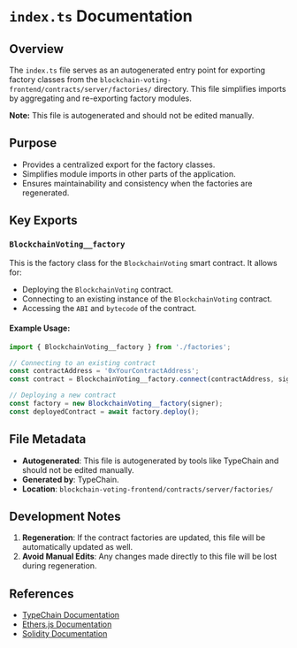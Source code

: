 
# `index.ts` Documentation

## Overview

The `index.ts` file serves as an autogenerated entry point for exporting factory classes from the `blockchain-voting-frontend/contracts/server/factories/` directory. This file simplifies imports by aggregating and re-exporting factory modules. 

**Note:** This file is autogenerated and should not be edited manually.

## Purpose

- Provides a centralized export for the factory classes.
- Simplifies module imports in other parts of the application.
- Ensures maintainability and consistency when the factories are regenerated.

## Key Exports

### `BlockchainVoting__factory`
This is the factory class for the `BlockchainVoting` smart contract. It allows for:
- Deploying the `BlockchainVoting` contract.
- Connecting to an existing instance of the `BlockchainVoting` contract.
- Accessing the `ABI` and `bytecode` of the contract.

#### Example Usage:

```typescript
import { BlockchainVoting__factory } from './factories';

// Connecting to an existing contract
const contractAddress = '0xYourContractAddress';
const contract = BlockchainVoting__factory.connect(contractAddress, signer);

// Deploying a new contract
const factory = new BlockchainVoting__factory(signer);
const deployedContract = await factory.deploy();
```

## File Metadata

- **Autogenerated**: This file is autogenerated by tools like TypeChain and should not be edited manually.
- **Generated by**: TypeChain.
- **Location**: `blockchain-voting-frontend/contracts/server/factories/`

## Development Notes

1. **Regeneration**: If the contract factories are updated, this file will be automatically updated as well.
2. **Avoid Manual Edits**: Any changes made directly to this file will be lost during regeneration.

## References

- [TypeChain Documentation](https://typechain.github.io/)
- [Ethers.js Documentation](https://docs.ethers.org/)
- [Solidity Documentation](https://docs.soliditylang.org/)
